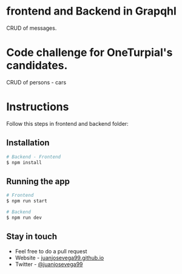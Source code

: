 # frontend and Backend in Grapqhl
CRUD of messages.

# Code challenge for OneTurpial's candidates.  
CRUD of persons - cars      


# Instructions
Follow this steps in frontend and backend folder:

## Installation

```bash
# Backend - Frontend
$ npm install
```

## Running the app

```bash
# Frontend
$ npm run start   

# Backend
$ npm run dev
```

## Stay in touch

- Feel free to do a pull request
- Website - [juanjosevega99.github.io](https://juanjosevega99.github.io/)
- Twitter - [@juanjosevega99](https://twitter.com/juanjosevega99)
